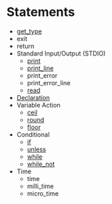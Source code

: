 # Statements

- [get_type](get_type)
- exit
- return
- Standard Input/Output (STDIO)
    - [print](print)
    - [print_line](print_line)
    - print_error
    - print_error_line
    - [read](read)
- [Declaration](declaration/)
- Variable Action
    - [ceil](ceil)
    - [round](round)
    - [floor](floor)
- Conditional
    - [if](if)
    - [unless](unless)
    - [while](while)
    - [while_not](while_not)
- Time
    - time
    - milli_time
    - micro_time
